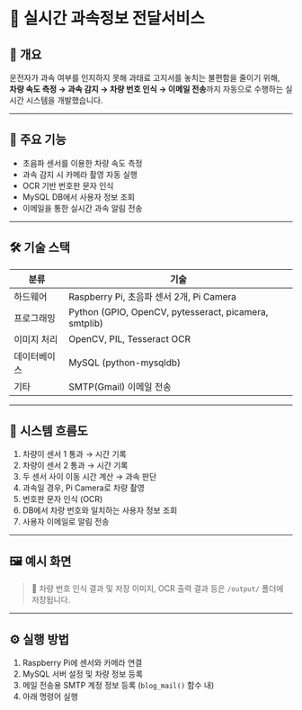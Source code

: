 # 🚗 실시간 과속정보 전달서비스

## 📌 개요

운전자가 과속 여부를 인지하지 못해 과태료 고지서를 놓치는 불편함을 줄이기 위해,  
**차량 속도 측정 → 과속 감지 → 차량 번호 인식 → 이메일 전송**까지 자동으로 수행하는 실시간 시스템을 개발했습니다.

---

## 🎯 주요 기능

- 초음파 센서를 이용한 차량 속도 측정
- 과속 감지 시 카메라 촬영 자동 실행
- OCR 기반 번호판 문자 인식
- MySQL DB에서 사용자 정보 조회
- 이메일을 통한 실시간 과속 알림 전송

---

## 🛠 기술 스택

| 분류 | 기술 |
|------|------|
| 하드웨어 | Raspberry Pi, 초음파 센서 2개, Pi Camera |
| 프로그래밍 | Python (GPIO, OpenCV, pytesseract, picamera, smtplib) |
| 이미지 처리 | OpenCV, PIL, Tesseract OCR |
| 데이터베이스 | MySQL (python-mysqldb) |
| 기타 | SMTP(Gmail) 이메일 전송 |

---

## 🔁 시스템 흐름도

1. 차량이 센서 1 통과 → 시간 기록
2. 차량이 센서 2 통과 → 시간 기록
3. 두 센서 사이 이동 시간 계산 → 과속 판단
4. 과속일 경우, Pi Camera로 차량 촬영
5. 번호판 문자 인식 (OCR)
6. DB에서 차량 번호와 일치하는 사용자 정보 조회
7. 사용자 이메일로 알림 전송

---

## 🖼 예시 화면

> 📸 차량 번호 인식 결과 및 저장 이미지, OCR 출력 결과 등은 `/output/` 폴더에 저장됩니다.

---

## ⚙️ 실행 방법

1. Raspberry Pi에 센서와 카메라 연결
2. MySQL 서버 설정 및 차량 정보 등록
3. 메일 전송용 SMTP 계정 정보 등록 (`blog_mail()` 함수 내)
4. 아래 명령어 실행
